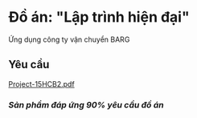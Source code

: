 # Đồ án: "Lập trình hiện đại"
Ứng dụng công ty vận chuyển BARG
<h2> Yêu cầu</h2>

[Project-15HCB2.pdf](https://github.com/ntttue/LTUDJava_QLBanHang/files/1425887/Project-15HCB2.pdf)

<h3><i> Sản phẩm đáp ứng 90% yêu cầu đồ án</i></h3>
